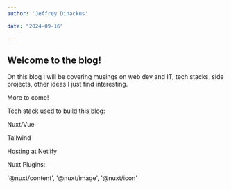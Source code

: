 ```yaml
---
author: 'Jeffrey Dinackus'

date: "2024-09-16"

---
```



## Welcome to the blog!

On this blog I will be covering musings on web dev and IT, tech stacks, side projects, other ideas I just find interesting. 

More to come!

Tech stack used to build this blog: 

Nuxt/Vue

Tailwind

Hosting at Netlify

Nuxt Plugins:

'@nuxt/content', '@nuxt/image', '@nuxt/icon'